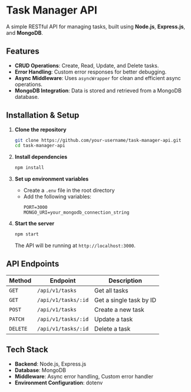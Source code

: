 

# **Task Manager API**  

A simple RESTful API for managing tasks, built using **Node.js**, **Express.js**, and **MongoDB**.

## **Features**
- **CRUD Operations**: Create, Read, Update, and Delete tasks.  
- **Error Handling**: Custom error responses for better debugging.  
- **Async Middleware**: Uses `asyncWrapper` for clean and efficient async operations.  
- **MongoDB Integration**: Data is stored and retrieved from a MongoDB database.  

## **Installation & Setup**
1. **Clone the repository**  
   ```sh
   git clone https://github.com/your-username/task-manager-api.git
   cd task-manager-api
   ```
2. **Install dependencies**  
   ```sh
   npm install
   ```
3. **Set up environment variables**  
   - Create a `.env` file in the root directory  
   - Add the following variables:  
     ```env
     PORT=3000
     MONGO_URI=your_mongodb_connection_string
     ```

4. **Start the server**  
   ```sh
   npm start
   ```
   The API will be running at `http://localhost:3000`.

## **API Endpoints**
| Method | Endpoint | Description |
|--------|---------|-------------|
| `GET` | `/api/v1/tasks` | Get all tasks |
| `GET` | `/api/v1/tasks/:id` | Get a single task by ID |
| `POST` | `/api/v1/tasks` | Create a new task |
| `PATCH` | `/api/v1/tasks/:id` | Update a task |
| `DELETE` | `/api/v1/tasks/:id` | Delete a task |

## **Tech Stack**
- **Backend**: Node.js, Express.js  
- **Database**: MongoDB  
- **Middleware**: Async error handling, Custom error handler  
- **Environment Configuration**: dotenv  




